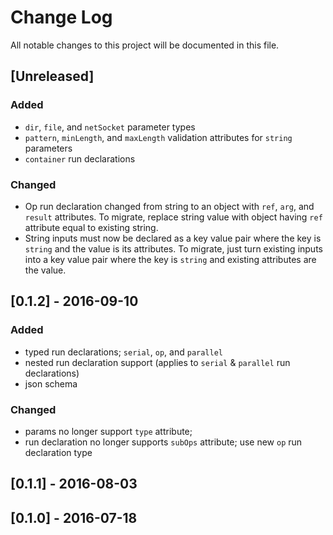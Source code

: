 # Change Log

All notable changes to this project will be documented in this file.

## [Unreleased]

### Added

- `dir`, `file`, and `netSocket` parameter types
- `pattern`, `minLength`, and `maxLength` validation attributes for
  `string` parameters
- `container` run declarations

### Changed

- Op run declaration changed from string to an object with `ref`, `arg`,
  and `result` attributes. To migrate, replace string value with object
  having `ref` attribute equal to existing string.
- String inputs must now be declared as a key value pair where the key
  is `string` and the value is its attributes. To migrate, just turn
  existing inputs into a key value pair where the key is `string` and
  existing attributes are the value.

## [0.1.2] - 2016-09-10

### Added 

- typed run declarations; `serial`, `op`, and `parallel`
- nested run declaration support (applies to `serial` & `parallel` run
  declarations)
- json schema

### Changed

- params no longer support `type` attribute;
- run declaration no longer supports `subOps` attribute; use new `op`
  run declaration type

## [0.1.1] - 2016-08-03

## [0.1.0] - 2016-07-18

